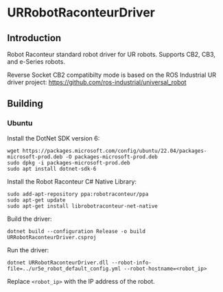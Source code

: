 # URRobotRaconteurDriver

## Introduction

Robot Raconteur standard robot driver for UR robots. Supports CB2, CB3, and e-Series robots.

Reverse Socket CB2 compatibilty mode is based on the ROS Industrial UR driver project: https://github.com/ros-industrial/universal_robot

## Building

### Ubuntu

Install the DotNet SDK version 6:

    wget https://packages.microsoft.com/config/ubuntu/22.04/packages-microsoft-prod.deb -O packages-microsoft-prod.deb
    sudo dpkg -i packages-microsoft-prod.deb
    sudo apt install dotnet-sdk-6

Install the Robot Raconteur C\# Native Library:

    sudo add-apt-repository ppa:robotraconteur/ppa
    sudo apt-get update
    sudo apt-get install librobotraconteur-net-native

Build the driver:

    dotnet build --configuration Release -o build  URRobotRaconteurDriver.csproj

Run the driver:

    dotnet URRobotRaconteurDriver.dll --robot-info-file=../ur5e_robot_default_config.yml --robot-hostname=<robot_ip>

Replace `<robot_ip>` with the IP address of the robot.